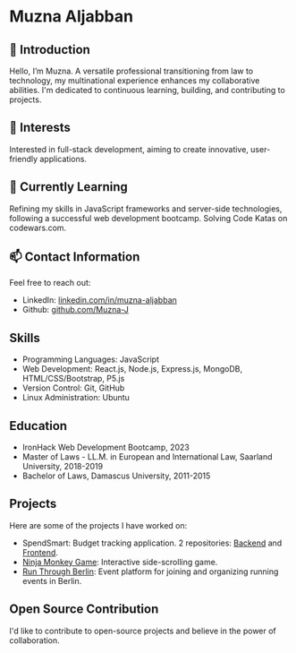 # Muzna Aljabban

## 👋 Introduction
Hello, I’m Muzna. A versatile professional transitioning from law to technology, my multinational experience enhances my collaborative abilities. 
I'm dedicated to continuous learning, building, and contributing to projects.

## 👀 Interests
Interested in full-stack development, aiming to create innovative, user-friendly applications.

## 🌱 Currently Learning
Refining my skills in JavaScript frameworks and server-side technologies, following a successful web development bootcamp.
Solving Code Katas on codewars.com.

## 📫 Contact Information
Feel free to reach out:
- LinkedIn: [linkedin.com/in/muzna-aljabban](https://linkedin.com/in/muzna-aljabban)
- Github: [github.com/Muzna-J](https://github.com/Muzna-J)

## Skills
- Programming Languages: JavaScript
- Web Development: React.js, Node.js, Express.js, MongoDB, HTML/CSS/Bootstrap, P5.js
- Version Control: Git, GitHub
- Linux Administration: Ubuntu

## Education
- IronHack Web Development Bootcamp, 2023
- Master of Laws - LL.M. in European and International Law, Saarland University, 2018-2019
- Bachelor of Laws, Damascus University, 2011-2015

## Projects
Here are some of the projects I have worked on:

- SpendSmart: Budget tracking application. 2 repositories: [Backend](https://github.com/Muzna-J/budget-tracker-server) and [Frontend](https://github.com/Muzna-J/budget-tracker-client).
- [Ninja Monkey Game](https://github.com/Muzna-J/NinjaMonkeyGame): Interactive side-scrolling game.
- [Run Through Berlin](https://github.com/Muzna-J/Running-App): Event platform for joining and organizing running events in Berlin.

## Open Source Contribution
I'd like to contribute to open-source projects and believe in the power of collaboration.


